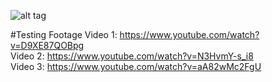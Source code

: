 ![alt tag](https://github.com/veda-s4dhak/FollowCam/master/Poster.v5.png?raw=true)

#Testing Footage
Video 1: https://www.youtube.com/watch?v=D9XE87QOBpg </br>
Video 2: https://www.youtube.com/watch?v=N3HvmY-s_i8 </br>
Video 3: https://www.youtube.com/watch?v=aA82wMc2FgU